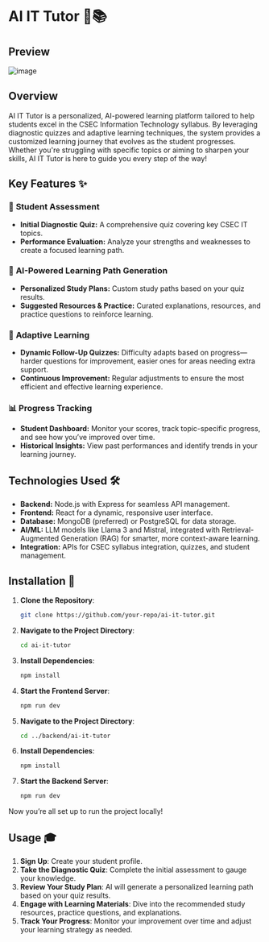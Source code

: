 # AI IT Tutor 🤖📚

## Preview
![image](https://github.com/user-attachments/assets/5a4b0c49-a7e8-45e2-aca7-c9724e1e5f7e)


## Overview
AI IT Tutor is a personalized, AI-powered learning platform tailored to help students excel in the CSEC Information Technology syllabus. By leveraging diagnostic quizzes and adaptive learning techniques, the system provides a customized learning journey that evolves as the student progresses. Whether you're struggling with specific topics or aiming to sharpen your skills, AI IT Tutor is here to guide you every step of the way!

## Key Features ✨

### 📝 **Student Assessment**
- **Initial Diagnostic Quiz:** A comprehensive quiz covering key CSEC IT topics.
- **Performance Evaluation:** Analyze your strengths and weaknesses to create a focused learning path.

### 🤖 **AI-Powered Learning Path Generation**
- **Personalized Study Plans:** Custom study paths based on your quiz results.
- **Suggested Resources & Practice:** Curated explanations, resources, and practice questions to reinforce learning.

### 🔄 **Adaptive Learning**
- **Dynamic Follow-Up Quizzes:** Difficulty adapts based on progress—harder questions for improvement, easier ones for areas needing extra support.
- **Continuous Improvement:** Regular adjustments to ensure the most efficient and effective learning experience.

### 📊 **Progress Tracking**
- **Student Dashboard:** Monitor your scores, track topic-specific progress, and see how you’ve improved over time.
- **Historical Insights:** View past performances and identify trends in your learning journey.

## Technologies Used 🛠️
- **Backend:** Node.js with Express for seamless API management.
- **Frontend:** React for a dynamic, responsive user interface.
- **Database:** MongoDB (preferred) or PostgreSQL for data storage.
- **AI/ML:** LLM models like Llama 3 and Mistral, integrated with Retrieval-Augmented Generation (RAG) for smarter, more context-aware learning.
- **Integration:** APIs for CSEC syllabus integration, quizzes, and student management.

## Installation 🚀

1. **Clone the Repository**:
   ```bash
   git clone https://github.com/your-repo/ai-it-tutor.git
   ```

2. **Navigate to the Project Directory**:
   ```bash
   cd ai-it-tutor
   ```

3. **Install Dependencies**:
   ```bash
   npm install
   ```

4. **Start the Frontend Server**:
   ```bash
   npm run dev
   ```

5. **Navigate to the Project Directory**:
   ```bash
   cd ../backend/ai-it-tutor
   ```

6. **Install Dependencies**:
   ```bash
   npm install
   ```

4. **Start the Backend Server**:
   ```bash
   npm run dev
   ```

Now you’re all set up to run the project locally!

## Usage 🎓

1. **Sign Up**: Create your student profile.
2. **Take the Diagnostic Quiz**: Complete the initial assessment to gauge your knowledge.
3. **Review Your Study Plan**: AI will generate a personalized learning path based on your quiz results.
4. **Engage with Learning Materials**: Dive into the recommended study resources, practice questions, and explanations.
5. **Track Your Progress**: Monitor your improvement over time and adjust your learning strategy as needed.
